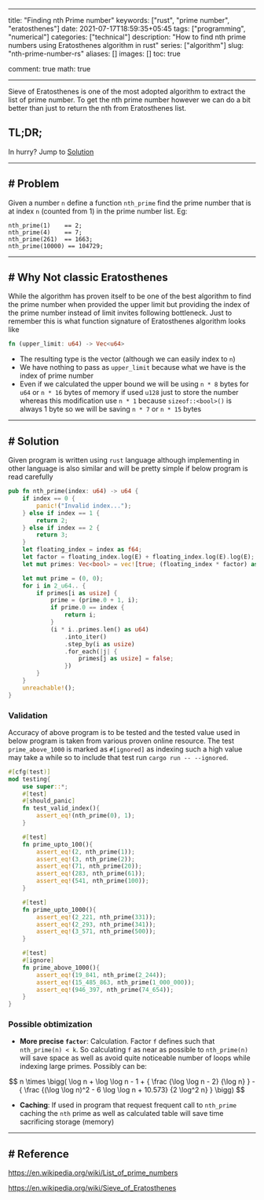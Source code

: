 
---
title: "Finding nth Prime number"
keywords: ["rust", "prime number", "eratosthenes"]
date: 2021-07-17T18:59:35+05:45
tags: ["programming", "numerical"]
categories: ["technical"]
description: "How to find nth prime numbers using Eratosthenes algorithm in rust"
series: ["algorithm"]
slug: "nth-prime-number-rs"
aliases: []
images: []
toc: true

comment: true
math: true

---

Sieve of Eratosthenes is one of the most adopted algorithm to extract the list of prime number. To get the nth prime number however we can do a bit better than just to return the nth from Eratosthenes list.
<!-- more -->

## TL;DR;
In hurry? Jump to [Solution](#-solution)

---
## # Problem
Given a number `n` define a function `nth_prime` find the prime number that is at index `n` (counted from 1) in the prime number list.
Eg:
```
nth_prime(1)    == 2;
nth_prime(4)    == 7;
nth_prime(261)  == 1663;
nth_prime(10000) == 104729;
```
---
## # Why Not classic Eratosthenes
While the algorithm has proven itself to be one of the best algorithm to find the prime number when provided the upper limit but providing the index of the prime number instead of limit invites following bottleneck. Just to remember this is what function signature of Eratosthenes algorithm looks like
```rust
fn (upper_limit: u64) -> Vec<u64>
```
* The resulting type is the vector (although we can easily index to `n`)
* We have nothing to pass as `upper_limit` because what we have is the index of prime number
* Even if we calculated the upper bound we will be using `n * 8` bytes for `u64`  or  `n * 16` bytes of memory if used `u128` just to store the number  whereas this modification use  `n * 1` because `sizeof::<bool>()` is always 1 byte so we will be saving `n * 7` or `n * 15` bytes

---
## # Solution
Given program is written using `rust` language although implementing in other language is also similar and will be pretty simple if below program is read carefully
```rust
pub fn nth_prime(index: u64) -> u64 {
    if index == 0 {
		panic!("Invalid index...");
	} else if index == 1 {
        return 2;
    } else if index == 2 {
        return 3;
    }
    let floating_index = index as f64;
    let factor = floating_index.log(E) + floating_index.log(E).log(E);
    let mut primes: Vec<bool> = vec![true; (floating_index * factor) as usize];

    let mut prime = (0, 0);
    for i in 2_u64.. {
        if primes[i as usize] {
            prime = (prime.0 + 1, i);
            if prime.0 == index {
                return i;
            }
            (i * i..primes.len() as u64)
                .into_iter()
                .step_by(i as usize)
                .for_each(|j| {
                    primes[j as usize] = false;
                })
        }
    }
    unreachable!();
}
```

###  Validation
Accuracy of above program is to be tested and the tested value used in below program is taken from various proven online resource. The test `prime_above_1000` is marked as `#[ignored]` as indexing such a high value may take a while so to include that test run `cargo run -- --ignored`.
```rust
#[cfg(test)]
mod testing{
    use super::*;
    #[test]
    #[should_panic]
    fn test_valid_index(){
        assert_eq!(nth_prime(0), 1);
    }

    #[test]
    fn prime_upto_100(){
        assert_eq!(2, nth_prime(1));
        assert_eq!(3, nth_prime(2));
        assert_eq!(71, nth_prime(20));
        assert_eq!(283, nth_prime(61));
        assert_eq!(541, nth_prime(100));
    }

    #[test]
    fn prime_upto_1000(){
        assert_eq!(2_221, nth_prime(331));
        assert_eq!(2_293, nth_prime(341));
        assert_eq!(3_571, nth_prime(500));
    }

    #[test]
    #[ignore]
    fn prime_above_1000(){
        assert_eq!(19_841, nth_prime(2_244));
        assert_eq!(15_485_863, nth_prime(1_000_000));
        assert_eq!(946_397, nth_prime(74_654));
    }
}
```

### Possible obtimization
* __More precise `factor`__:  Calculation. Factor `f` defines such that `nth_prime(n) < k`.  So calculating `f` as near as possible to `nth_prime(n)` will save space as well as avoid quite noticeable number of loops while indexing large primes. Possibly can be:
<!--n (log n + log log n - 1 + (log log (n) - 2)/log n - ((log log (n))2 - 6 log log (n) + 11)/(2 log2 n)). -->
$$ n \times \bigg(  \log n + \log \log n - 1  + { \frac {\log \log n - 2} {\log n} } - { \frac {(\log \log n)^2 - 6 \log \log n + 10.573} {2 \log^2 n} } \bigg) $$


* __Caching__: If used in program that request frequent call to `nth_prime` caching the `nth` prime as well as calculated table will save time sacrificing storage (memory)

---
## # Reference
https://en.wikipedia.org/wiki/List_of_prime_numbers

https://en.wikipedia.org/wiki/Sieve_of_Eratosthenes
